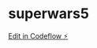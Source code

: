 # superwars5

[Edit in Codeflow ⚡️](https://stackblitz.com/~/github.com/daredevil17052004/superwars5)